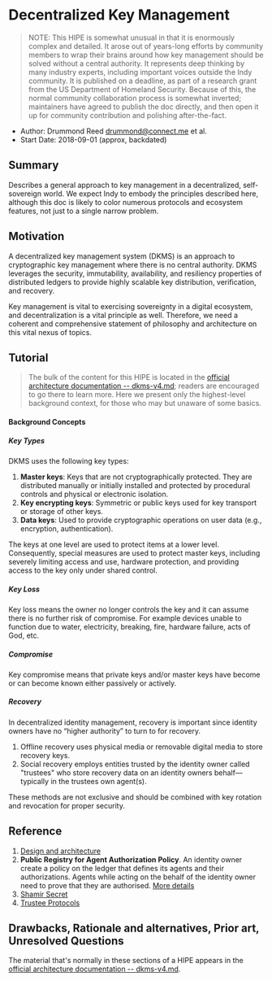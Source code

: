 # Decentralized Key Management
>NOTE: This HIPE is somewhat unusual in that it is enormously
complex and detailed. It arose out of years-long efforts by community members
to wrap their brains around how key management should be solved
without a central authority. It represents deep thinking by many
industry experts, including important voices outside the Indy
community. It is published on a deadline, as part of a research
grant from the US Department of Homeland Security. Because of this,
the normal community collaboration process is somewhat inverted;
maintainers have agreed to publish the doc directly, and then open
it up for community contribution and polishing after-the-fact.

- Author: Drummond Reed <drummond@connect.me> et al.
- Start Date: 2018-09-01 (approx, backdated)

## Summary
[summary]: #summary

Describes a general approach to key management in a decentralized,
self-sovereign world. We expect Indy to embody the principles
described here, although this doc is likely to color numerous
protocols and ecosystem features, not just to a single narrow
problem.

## Motivation
[motivation]: #motivation

A decentralized key management system (DKMS) is an approach to cryptographic key
management where there is no central authority. DKMS leverages the security,
immutability, availability, and resiliency properties of distributed ledgers
to provide highly scalable key distribution, verification, and recovery.

Key management is vital to exercising sovereignty in a digital ecosystem,
and decentralization is a vital principle as well. Therefore, we need a
coherent and comprehensive statement of philosophy and architecture on
this vital nexus of topics.

## Tutorial
[tutorial]: #tutorial

>The bulk of the content for this HIPE is located in the [official architecture
documentation -- dkms-v4.md](dkms-v4.md); readers are encouraged to go there to learn more. Here
we present only the highest-level background context, for those who may but unaware
of some basics. 

#### Background Concepts
##### Key Types
DKMS uses the following key types:
1. **Master keys**: Keys that are not cryptographically protected. They are distributed manually or
initially installed and protected by procedural controls and physical or electronic isolation.
2. **Key encrypting keys**: Symmetric or public keys used for key transport or storage of other keys.
3. **Data keys**: Used to provide cryptographic operations on user data (e.g., encryption, authentication).

The keys at one level are used to protect items at a lower level. Consequently, special measures
are used to protect master keys, including severely limiting access and use, hardware protection,
and providing access to the key only under shared control.

##### Key Loss
Key loss means the owner no longer controls the key and it can assume there is no further risk of compromise. For example devices unable to function due to water, electricity, breaking, fire, hardware failure, acts of God, etc.

##### Compromise
Key compromise means that private keys and/or master keys have become or can become known either passively or actively.

##### Recovery
In decentralized identity management, recovery is important since identity owners have no “higher authority”
to turn to for recovery.
1. Offline recovery uses physical media or removable digital media to store recovery keys.
2. Social recovery employs entities trusted by the identity owner called "trustees" who store recovery data on an identity owners behalf—typically
in the trustees own agent(s).

These methods are not exclusive and should be combined with key rotation and revocation for proper security.

## Reference
1. [Design and architecture](dkms-v4.md)
2. **Public Registry for Agent Authorization Policy**. An identity owner create a policy on the ledger that defines its agents and their authorizations. 
   Agents while acting on the behalf of the identity owner need to prove that they are authorised. [More details](pdf/Agent%20Authorization%20Policy.pdf)
3. [Shamir Secret](shamir_secret.md)
4. [Trustee Protocols](trustee_protocols.md)
     

## Drawbacks, Rationale and alternatives, Prior art, Unresolved Questions

The material that's normally in these sections of a HIPE appears in 
the [official architecture documentation -- dkms-v4.md](dkms-v4.md).